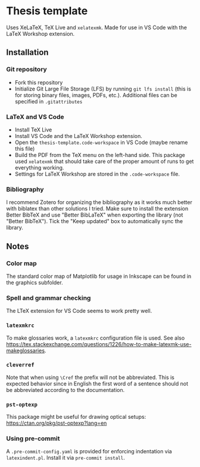 # Thesis template

Uses XeLaTeX, TeX Live and `xelatexmk`. Made for use in VS Code with the LaTeX Workshop extension.

## Installation

### Git repository
* Fork this repository
* Initialize Git Large File Storage (LFS) by running `git lfs install` (this is for storing binary files, images, PDFs, etc.). Additional files can be specified in `.gitattributes`


### LaTeX and VS Code
* Install TeX Live
* Install VS Code and the LaTeX Workshop extension.
* Open the `thesis-template.code-workspace` in VS Code (maybe rename this file)
* Build the PDF from the TeX menu on the left-hand side. This package used `xelatexmk` that should take care of the proper amount of runs to get everything working.
* Settings for LaTeX Workshop are stored in the `.code-workspace` file.

### Bibliography
I recommend Zotero for organizing the bibliography as it works much better with biblatex than other solutions I tried. Make sure to install the extension Better BibTeX and use "Better BibLaTeX" when exporting the library (not "Better BibTeX"). Tick the "Keep updated" box to automatically sync the library.

## Notes
### Color map
The standard color map of Matplotlib for usage in Inkscape can be found in the graphics subfolder.

### Spell and grammar checking
The LTeX extension for VS Code seems to work pretty well.

### `latexmkrc`
To make glossaries work, a `latexmkrc` configuration file is used. See also https://tex.stackexchange.com/questions/1226/how-to-make-latexmk-use-makeglossaries.

### `cleverref`
Note that when using `\Cref` the prefix will not be abbreviated. This is expected behavior since in English the first word of a sentence should not be abbreviated according to the documentation.

### `pst-optexp`
This package might be useful for drawing optical setups: https://ctan.org/pkg/pst-optexp?lang=en

### Using pre-commit
A `.pre-commit-config.yaml` is provided for enforcing indentation via `latexindent.pl`. Install it via `pre-commit install`.